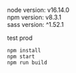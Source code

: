 node version: v16.14.0\
npm version: v8.3.1\
sass version: ^1.52.1

test prod
```
npm install
npm start
npm run build
```

